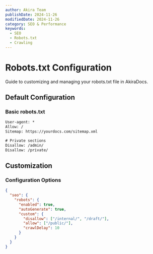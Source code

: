```yaml
---
author: Akira Team
publishDate: 2024-11-26
modifiedDate: 2024-11-26
category: SEO & Performance
keywords:
  - SEO
  - Robots.txt
  - Crawling
---
```


# Robots.txt Configuration

Guide to customizing and managing your robots.txt file in AkiraDocs.

## Default Configuration

### Basic robots.txt
```txt
User-agent: *
Allow: /
Sitemap: https://yourdocs.com/sitemap.xml

# Private sections
Disallow: /admin/
Disallow: /private/
```

## Customization

### Configuration Options
```json
{
  "seo": {
    "robots": {
      "enabled": true,
      "autoGenerate": true,
      "custom": {
        "disallow": ["/internal/", "/draft/"],
        "allow": ["/public/"],
        "crawlDelay": 10
      }
    }
  }
}
```
